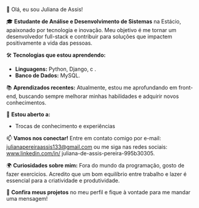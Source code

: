 👋 Olá, eu sou Juliana de Assis!

🎓 **Estudante de Análise e Desenvolvimento de Sistemas** na Estácio, apaixonado por tecnologia e inovação. Meu objetivo é me tornar um desenvolvedor full-stack e contribuir para soluções que impactem positivamente a vida das pessoas.

🛠️ **Tecnologias que estou aprendendo:**
- **Linguagens:** Python, Django, c .
- **Banco de Dados:** MySQL.

📚 **Aprendizados recentes:**
Atualmente, estou me aprofundando em front-end, buscando sempre melhorar minhas habilidades e adquirir novos conhecimentos.

💬 **Estou aberto a:**

- Trocas de conhecimento e experiências

📫 **Vamos nos conectar!** Entre em contato comigo por e-mail: julianapereiraassis133@gmail.com ou me siga nas redes sociais: www.linkedin.com/in/
juliana-de-assis-pereira-995b30305.

🌍 **Curiosidades sobre mim:**
Fora do mundo da programação, gosto de fazer exercicios. Acredito que um bom equilíbrio entre trabalho e lazer é essencial para a criatividade e produtividade.

🔗 **Confira meus projetos** no meu perfil e fique à vontade para me mandar uma mensagem!
